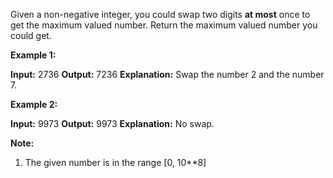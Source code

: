 
Given a non-negative integer, you could swap two digits  **at most**  once to get the maximum valued number. Return the maximum valued number you could get.

**Example 1:**  

**Input:** 2736
**Output:** 7236
**Explanation:** Swap the number 2 and the number 7.

**Example 2:**  

**Input:** 9973
**Output:** 9973
**Explanation:** No swap.

**Note:**  

1.  The given number is in the range [0, 10**8]